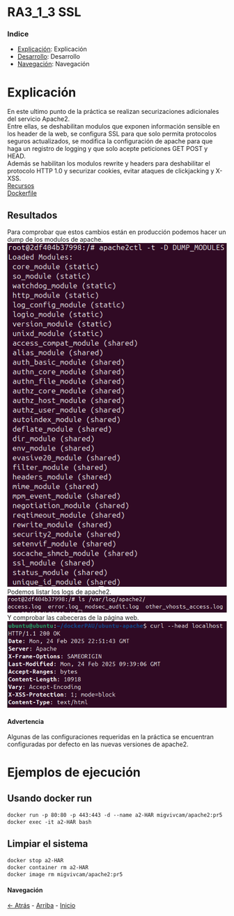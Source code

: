 # RA3_1_3 SSL

### Indice

* [Explicación](#Explicación): Explicación
* [Desarrollo](#Ejemplos-de-ejecución): Desarrollo
* [Navegación](#Navegación): Navegación
  
# Explicación

En este ultimo punto de la práctica se realizan securizaciones adicionales del servicio Apache2.  
Entre ellas, se deshabilitan modulos que exponen información sensible en los header de la web, se configura SSL para que solo permita protocolos seguros actualizados, se modifica la configuración de apache para que haga un registro de logging y que solo acepte peticiones GET POST y HEAD.  
Además se habilitan los modulos rewrite y headers para deshabilitar el protocolo HTTP 1.0 y securizar cookies, evitar ataques de clickjacking y X-XSS.  
[Recursos](./sources)  
[Dockerfile](./sources/dockerfile)  

## Resultados

Para comprobar que estos cambios están en producción podemos hacer un dump de los modulos de apache.  
![IMG](./assets/Modulos.png)  
Podemos listar los logs de apache2.  
![IMG](./assets/LOGS.png)  
Y comprobar las cabeceras de la página web.  
![IMG](./assets/HEAD.png)  
  
#### Advertencia
Algunas de las configuraciones requeridas en la práctica se encuentran configuradas por defecto en las nuevas versiones de apache2.

# Ejemplos de ejecución

## Usando docker run
```
docker run -p 80:80 -p 443:443 -d --name a2-HAR migvivcam/apache2:pr5
docker exec -it a2-HAR bash
```
## Limpiar el sistema
```
docker stop a2-HAR
docker container rm a2-HAR
docker image rm migvivcam/apache2:pr5
```

#### Navegación
[<- Atrás](../)  -  [Arriba](#RA3_1_4-SSL)  -  [Inicio](../../../)